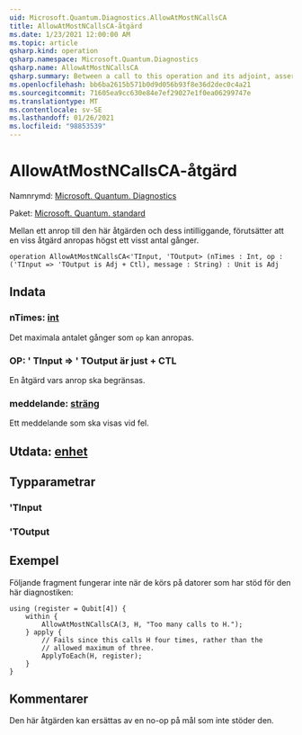 ```yaml
---
uid: Microsoft.Quantum.Diagnostics.AllowAtMostNCallsCA
title: AllowAtMostNCallsCA-åtgärd
ms.date: 1/23/2021 12:00:00 AM
ms.topic: article
qsharp.kind: operation
qsharp.namespace: Microsoft.Quantum.Diagnostics
qsharp.name: AllowAtMostNCallsCA
qsharp.summary: Between a call to this operation and its adjoint, asserts that a given operation is called at most a certain number of times.
ms.openlocfilehash: bb6ba2615b571b0d9d056b93f8e36d2dec0c4a21
ms.sourcegitcommit: 71605ea9cc630e84e7ef29027e1f0ea06299747e
ms.translationtype: MT
ms.contentlocale: sv-SE
ms.lasthandoff: 01/26/2021
ms.locfileid: "98853539"
---
```

# <a name="allowatmostncallsca-operation"></a>AllowAtMostNCallsCA-åtgärd

Namnrymd: [Microsoft. Quantum. Diagnostics](xref:Microsoft.Quantum.Diagnostics)

Paket: [Microsoft. Quantum. standard](https://nuget.org/packages/Microsoft.Quantum.Standard)


Mellan ett anrop till den här åtgärden och dess intilliggande, förutsätter att en viss åtgärd anropas högst ett visst antal gånger.

```qsharp
operation AllowAtMostNCallsCA<'TInput, 'TOutput> (nTimes : Int, op : ('TInput => 'TOutput is Adj + Ctl), message : String) : Unit is Adj
```


## <a name="input"></a>Indata

### <a name="ntimes--int"></a>nTimes: [int](xref:microsoft.quantum.lang-ref.int)

Det maximala antalet gånger som `op` kan anropas.


### <a name="op--tinput--toutput--is-adj--ctl"></a>OP: ' TInput => ' TOutput är just + CTL

En åtgärd vars anrop ska begränsas.


### <a name="message--string"></a>meddelande: [sträng](xref:microsoft.quantum.lang-ref.string)

Ett meddelande som ska visas vid fel.



## <a name="output--unit"></a>Utdata: [enhet](xref:microsoft.quantum.lang-ref.unit)



## <a name="type-parameters"></a>Typparametrar

### <a name="tinput"></a>'TInput


### <a name="toutput"></a>'TOutput



## <a name="example"></a>Exempel

Följande fragment fungerar inte när de körs på datorer som har stöd för den här diagnostiken:

```qsharp
using (register = Qubit[4]) {
    within {
        AllowAtMostNCallsCA(3, H, "Too many calls to H.");
    } apply {
        // Fails since this calls H four times, rather than the
        // allowed maximum of three.
        ApplyToEach(H, register);
    }
}
```

## <a name="remarks"></a>Kommentarer

Den här åtgärden kan ersättas av en no-op på mål som inte stöder den.